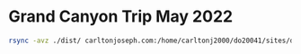# Grand Canyon Trip May 2022

```bash
rsync -avz ./dist/ carltonjoseph.com:/home/carltonj2000/do20041/sites/dataandnotes/web/grand-canyon-2022-may-staging/
```
